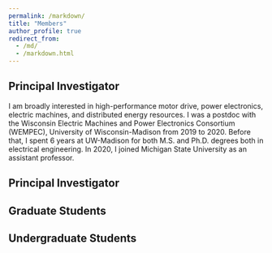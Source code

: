 ```yaml
---
permalink: /markdown/
title: "Members"
author_profile: true
redirect_from: 
  - /md/
  - /markdown.html
---
```


Principal Investigator
-----
I am broadly interested in high-performance motor drive, power electronics, electric machines, and distributed energy resources. I was a postdoc with the Wisconsin Electric Machines and Power Electronics Consortium (WEMPEC), University of Wisconsin-Madison from 2019 to 2020. Before that, I spent 6 years at UW-Madison for both M.S. and Ph.D. degrees both in electrical engineering. In 2020, I joined Michigan State University as an assistant professor. 

Principal Investigator
-----

Graduate Students
-----

Undergraduate Students
-----
